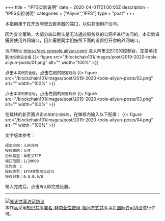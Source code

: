 +++
title = "IPFS实验说明"
date = 2020-04-01T01:00:00Z
description = "IPFS实验说明"
categories = ["Aliyun","IPFS"]
type = "post"
+++

本指南用于在开放阿里云服务器的端口，以供其他用户访问。

因为安全策略，大部分端口默认是无法通过服务器的公网IP进行访问的，本实验课需要使用外网端口，因此需要同学们按照下面的设置打开你的外网端口。

访问地址 https://ecs.console.aliyun.com/ 进入阿里云ECS的控制台。在菜单找到`本实例安全组`
{{< figure src="/blockchain101/images/post/2019-2020-tools-aliyun-posts/01.png"  alt="" width="100%"  >}}

点击`本实例安全组`，点击右侧的`配置规则`
{{< figure src="/blockchain101/images/post/2019-2020-tools-aliyun-posts/02.png"  alt="" width="100%"  >}}

点击`本实例安全组`，点击右侧的`配置规则`
{{< figure src="/blockchain101/images/post/2019-2020-tools-aliyun-posts/03.png"  alt="" width="100%"  >}}

在跳转的新页面点击`添加安全组规则`，在弹框内输入以下配置：
{{< figure src="/blockchain101/images/post/2019-2020-tools-aliyun-posts/04.png"  alt="" width="100%"  >}}

文字版本参考：
```
规则方向：入网方向
授权策略：允许
协议类型：自定义TCP
端口范围：1/20000
优先级：1
授权类型：IPV4类型地址访问
授权对象：0.0.0.0/0
```

输入完成后，点击`确认`即完成设置。

---
<a rel="license" href="http://creativecommons.org/licenses/by-nc-sa/4.0/"><img alt="知识共享许可协议" style="border-width:0" src="https://i.creativecommons.org/l/by-nc-sa/4.0/88x31.png" /></a><br />本作品采用<a rel="license" href="http://creativecommons.org/licenses/by-nc-sa/4.0/">知识共享署名-非商业性使用-相同方式共享 4.0 国际许可协议</a>进行许可。
